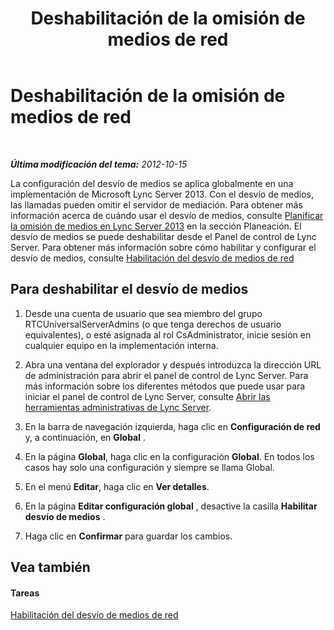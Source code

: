 ﻿---
title: Deshabilitación de la omisión de medios de red
TOCTitle: Deshabilitación de la omisión de medios de red
ms:assetid: 936d2678-d712-4589-b172-b5793013652f
ms:mtpsurl: https://technet.microsoft.com/es-es/library/JJ688141(v=OCS.15)
ms:contentKeyID: 49889387
ms.date: 01/07/2017
mtps_version: v=OCS.15
ms.translationtype: HT
---

# Deshabilitación de la omisión de medios de red

 

_**Última modificación del tema:** 2012-10-15_

La configuración del desvío de medios se aplica globalmente en una implementación de Microsoft Lync Server 2013. Con el desvío de medios, las llamadas pueden omitir el servidor de mediación. Para obtener más información acerca de cuándo usar el desvío de medios, consulte [Planificar la omisión de medios en Lync Server 2013](lync-server-2013-planning-for-media-bypass.md) en la sección Planeación. El desvío de medios se puede deshabilitar desde el Panel de control de Lync Server. Para obtener más información sobre cómo habilitar y configurar el desvío de medios, consulte [Habilitación del desvío de medios de red](lync-server-2013-enabling-network-media-bypass.md)

## Para deshabilitar el desvío de medios

1.  Desde una cuenta de usuario que sea miembro del grupo RTCUniversalServerAdmins (o que tenga derechos de usuario equivalentes), o esté asignada al rol CsAdministrator, inicie sesión en cualquier equipo en la implementación interna.

2.  Abra una ventana del explorador y después introduzca la dirección URL de administración para abrir el panel de control de Lync Server. Para más información sobre los diferentes métodos que puede usar para iniciar el panel de control de Lync Server, consulte [Abrir las herramientas administrativas de Lync Server](lync-server-2013-open-lync-server-administrative-tools.md).

3.  En la barra de navegación izquierda, haga clic en **Configuración de red** y, a continuación, en **Global** .

4.  En la página **Global**, haga clic en la configuración **Global**. En todos los casos hay solo una configuración y siempre se llama Global.

5.  En el menú **Editar**, haga clic en **Ver detalles**.

6.  En la página **Editar configuración global** , desactive la casilla **Habilitar desvío de medios** .

7.  Haga clic en **Confirmar** para guardar los cambios.

## Vea también

#### Tareas

[Habilitación del desvío de medios de red](lync-server-2013-enabling-network-media-bypass.md)

